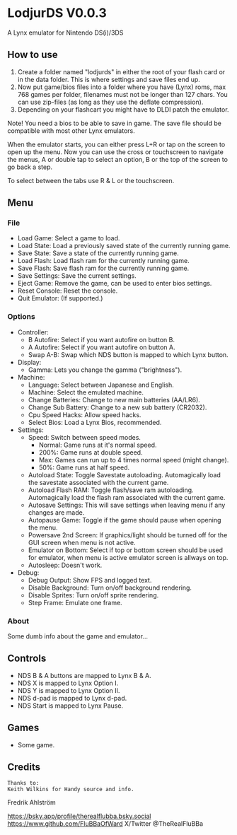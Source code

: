 # LodjurDS V0.0.3

A Lynx emulator for Nintendo DS(i)/3DS

## How to use

1. Create a folder named "lodjurds" in either the root of your flash card or in
 the data folder. This is where settings and save files end up.
2. Now put game/bios files into a folder where you have (Lynx) roms, max
 768 games per folder, filenames must not be longer than 127 chars. You can use
 zip-files (as long as they use the deflate compression).
3. Depending on your flashcart you might have to DLDI patch the emulator.

Note! You need a bios to be able to save in game.
The save file should be compatible with most other Lynx emulators.

When the emulator starts, you can either press L+R or tap on the screen to open
up the menu.
Now you can use the cross or touchscreen to navigate the menus, A or double tap
to select an option, B or the top of the screen to go back a step.

To select between the tabs use R & L or the touchscreen.

## Menu

### File

* Load Game: Select a game to load.
* Load State: Load a previously saved state of the currently running game.
* Save State: Save a state of the currently running game.
* Load Flash: Load flash ram for the currently running game.
* Save Flash: Save flash ram for the currently running game.
* Save Settings: Save the current settings.
* Eject Game: Remove the game, can be used to enter bios settings.
* Reset Console: Reset the console.
* Quit Emulator: (If supported.)

### Options

* Controller:
  * B Autofire: Select if you want autofire on button B.
  * A Autofire: Select if you want autofire on button A.
  * Swap A-B: Swap which NDS button is mapped to which Lynx button.
* Display:
  * Gamma: Lets you change the gamma ("brightness").
* Machine:
  * Language: Select between Japanese and English.
  * Machine: Select the emulated machine.
  * Change Batteries: Change to new main batteries (AA/LR6).
  * Change Sub Battery: Change to a new sub battery (CR2032).
  * Cpu Speed Hacks: Allow speed hacks.
  * Select Bios: Load a Lynx Bios, recommended.
* Settings:
  * Speed: Switch between speed modes.
    * Normal: Game runs at it's normal speed.
    * 200%: Game runs at double speed.
    * Max: Games can run up to 4 times normal speed (might change).
    * 50%: Game runs at half speed.
  * Autoload State: Toggle Savestate autoloading. Automagically load the savestate associated with the current game.
  * Autoload Flash RAM: Toggle flash/save ram autoloading. Automagically load the flash ram associated with the current game.
  * Autosave Settings: This will save settings when leaving menu if any changes are made.
  * Autopause Game: Toggle if the game should pause when opening the menu.
  * Powersave 2nd Screen: If graphics/light should be turned off for the GUI screen when menu is not active.
  * Emulator on Bottom: Select if top or bottom screen should be used for emulator, when menu is active emulator screen is allways on top.
  * Autosleep: Doesn't work.
* Debug:
  * Debug Output: Show FPS and logged text.
  * Disable Background: Turn on/off background rendering.
  * Disable Sprites: Turn on/off sprite rendering.
  * Step Frame: Emulate one frame.

### About

Some dumb info about the game and emulator...

## Controls

* NDS B & A buttons are mapped to Lynx B & A.
* NDS X is mapped to Lynx Option I.
* NDS Y is mapped to Lynx Option II.
* NDS d-pad is mapped to Lynx d-pad.
* NDS Start is mapped to Lynx Pause.

## Games

* Some game.

## Credits

```text
Thanks to:
Keith Wilkins for Handy source and info.
```

Fredrik Ahlström

<https://bsky.app/profile/therealflubba.bsky.social>
<https://www.github.com/FluBBaOfWard>
X/Twitter @TheRealFluBBa
